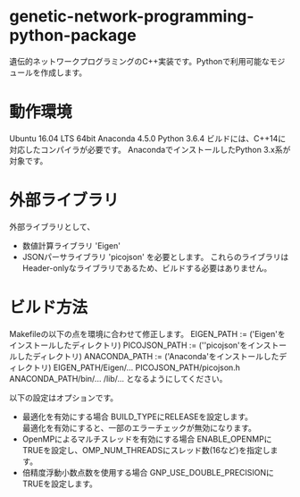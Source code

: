 # genetic-network-programming-python-package
遺伝的ネットワークプログラミングのC++実装です。Pythonで利用可能なモジュールを作成します。

# 動作環境
Ubuntu 16.04 LTS 64bit
Anaconda 4.5.0
Python 3.6.4
ビルドには、C++14に対応したコンパイラが必要です。
AnacondaでインストールしたPython 3.x系が対象です。

# 外部ライブラリ
外部ライブラリとして、
* 数値計算ライブラリ 'Eigen'
* JSONパーサライブラリ 'picojson'
を必要とします。
これらのライブラリはHeader-onlyなライブラリであるため、ビルドする必要はありません。

# ビルド方法
Makefileの以下の点を環境に合わせて修正します。
EIGEN_PATH := ('Eigen'をインストールしたディレクトリ)
PICOJSON_PATH := (''picojson'をインストールしたディレクトリ)
ANACONDA_PATH := ('Anaconda'をインストールしたディレクトリ)
EIGEN_PATH/Eigen/...
PICOJSON_PATH/picojson.h
ANACONDA_PATH/bin/...
             /lib/...
となるようにしてください。

以下の設定はオプションです。
* 最適化を有効にする場合
BUILD_TYPEにRELEASEを設定します。  
最適化を有効にすると、一部のエラーチェックが無効になります。
* OpenMPによるマルチスレッドを有効にする場合
ENABLE_OPENMPにTRUEを設定し、OMP_NUM_THREADSにスレッド数(16など)を指定します。
* 倍精度浮動小数点数を使用する場合
GNP_USE_DOUBLE_PRECISIONにTRUEを設定します。
